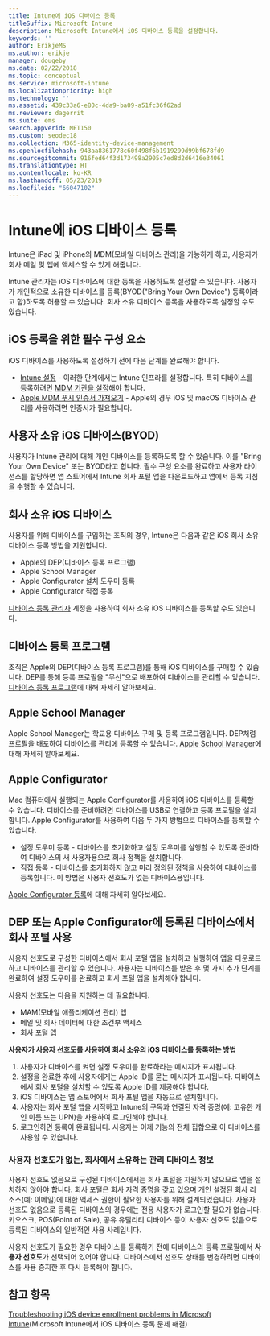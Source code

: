 ```yaml
---
title: Intune에 iOS 디바이스 등록
titleSuffix: Microsoft Intune
description: Microsoft Intune에서 iOS 디바이스 등록을 설정합니다.
keywords: ''
author: ErikjeMS
ms.author: erikje
manager: dougeby
ms.date: 02/22/2018
ms.topic: conceptual
ms.service: microsoft-intune
ms.localizationpriority: high
ms.technology: ''
ms.assetid: 439c33a6-e80c-4da9-ba09-a51fc36f62ad
ms.reviewer: dagerrit
ms.suite: ems
search.appverid: MET150
ms.custom: seodec18
ms.collection: M365-identity-device-management
ms.openlocfilehash: 943aa8361778c60f498f6b1919299d99bf678fd9
ms.sourcegitcommit: 916fed64f3d173498a2905c7ed8d2d6416e34061
ms.translationtype: HT
ms.contentlocale: ko-KR
ms.lasthandoff: 05/23/2019
ms.locfileid: "66047102"
---
```

# <a name="enroll-ios-devices-in-intune"></a>Intune에 iOS 디바이스 등록

Intune은 iPad 및 iPhone의 MDM(모바일 디바이스 관리)을 가능하게 하고, 사용자가 회사 메일 및 앱에 액세스할 수 있게 해줍니다.

Intune 관리자는 iOS 디바이스에 대한 등록을 사용하도록 설정할 수 있습니다. 사용자가 개인적으로 소유한 디바이스를 등록(BYOD("Bring Your Own Device") 등록이라고 함)하도록 허용할 수 있습니다. 회사 소유 디바이스 등록을 사용하도록 설정할 수도 있습니다.

## <a name="prerequisites-for-ios-enrollment"></a>iOS 등록을 위한 필수 구성 요소
iOS 디바이스를 사용하도록 설정하기 전에 다음 단계를 완료해야 합니다.
- [Intune 설정](setup-steps.md) - 이러한 단계에서는 Intune 인프라를 설정합니다. 특히 디바이스를 등록하려면 [MDM 기관을 설정](mdm-authority-set.md)해야 합니다.
- [Apple MDM 푸시 인증서 가져오기](apple-mdm-push-certificate-get.md) - Apple의 경우 iOS 및 macOS 디바이스 관리를 사용하려면 인증서가 필요합니다.

## <a name="user-owned-ios-devices-byod"></a>사용자 소유 iOS 디바이스(BYOD)

사용자가 Intune 관리에 대해 개인 디바이스를 등록하도록 할 수 있습니다. 이를 "Bring Your Own Device" 또는 BYOD라고 합니다. 필수 구성 요소를 완료하고 사용자 라이선스를 할당하면 앱 스토어에서 Intune 회사 포털 앱을 다운로드하고 앱에서 등록 지침을 수행할 수 있습니다.

## <a name="company-owned-ios-devices"></a>회사 소유 iOS 디바이스
사용자를 위해 디바이스를 구입하는 조직의 경우, Intune은 다음과 같은 iOS 회사 소유 디바이스 등록 방법을 지원합니다.

- Apple의 DEP(디바이스 등록 프로그램)
- Apple School Manager
- Apple Configurator 설치 도우미 등록
- Apple Configurator 직접 등록

[디바이스 등록 관리자](device-enrollment-manager-enroll.md) 계정을 사용하여 회사 소유 iOS 디바이스를 등록할 수도 있습니다.

## <a name="device-enrollment-program"></a>디바이스 등록 프로그램
조직은 Apple의 DEP(디바이스 등록 프로그램)를 통해 iOS 디바이스를 구매할 수 있습니다. DEP를 통해 등록 프로필을 "무선"으로 배포하여 디바이스를 관리할 수 있습니다. [디바이스 등록 프로그램](device-enrollment-program-enroll-ios.md)에 대해 자세히 알아보세요.

## <a name="apple-school-manager"></a>Apple School Manager
Apple School Manager는 학교용 디바이스 구매 및 등록 프로그램입니다. DEP처럼 프로필을 배포하여 디바이스를 관리에 등록할 수 있습니다. [Apple School Manager](apple-school-manager-set-up-ios.md)에 대해 자세히 알아보세요.

## <a name="apple-configurator"></a>Apple Configurator
Mac 컴퓨터에서 실행되는 Apple Configurator를 사용하여 iOS 디바이스를 등록할 수 있습니다. 디바이스를 준비하려면 디바이스를 USB로 연결하고 등록 프로필을 설치합니다. Apple Configurator를 사용하여 다음 두 가지 방법으로 디바이스를 등록할 수 있습니다.
- 설정 도우미 등록 - 디바이스를 초기화하고 설정 도우미를 실행할 수 있도록 준비하여 디바이스의 새 사용자용으로 회사 정책을 설치합니다.
- 직접 등록 - 디바이스를 초기화하지 않고 미리 정의된 정책을 사용하여 디바이스를 등록합니다. 이 방법은 사용자 선호도가 없는 디바이스용입니다.

[Apple Configurator 등록](apple-configurator-setup-assistant-enroll-ios.md)에 대해 자세히 알아보세요.

## <a name="use-the-company-portal-on-dep-enrolled-or-apple-configurator-enrolled-devices"></a>DEP 또는 Apple Configurator에 등록된 디바이스에서 회사 포털 사용

사용자 선호도로 구성한 디바이스에서 회사 포털 앱을 설치하고 실행하여 앱을 다운로드하고 디바이스를 관리할 수 있습니다. 사용자는 디바이스를 받은 후 몇 가지 추가 단계를 완료하여 설정 도우미를 완료하고 회사 포털 앱을 설치해야 합니다.

사용자 선호도는 다음을 지원하는 데 필요합니다.
  - MAM(모바일 애플리케이션 관리) 앱
  - 메일 및 회사 데이터에 대한 조건부 액세스
  - 회사 포털 앱

**사용자가 사용자 선호도를 사용하여 회사 소유의 iOS 디바이스를 등록하는 방법**
1. 사용자가 디바이스를 켜면 설정 도우미를 완료하라는 메시지가 표시됩니다. 
2. 설정을 완료한 후에 사용자에게는 Apple ID를 묻는 메시지가 표시됩니다. 디바이스에서 회사 포털을 설치할 수 있도록 Apple ID를 제공해야 합니다. 
3. iOS 디바이스는 앱 스토어에서 회사 포털 앱을 자동으로 설치합니다.
4. 사용자는 회사 포털 앱을 시작하고 Intune의 구독과 연결된 자격 증명(예: 고유한 개인 이름 또는 UPN)을 사용하여 로그인해야 합니다. 
5. 로그인하면 등록이 완료됩니다. 사용자는 이제 기능의 전체 집합으로 이 디바이스를 사용할 수 있습니다.

### <a name="about-corporate-owned-managed-devices-with-no-user-affinity"></a>사용자 선호도가 없는, 회사에서 소유하는 관리 디바이스 정보

사용자 선호도 없음으로 구성된 디바이스에서는 회사 포털을 지원하지 않으므로 앱을 설치하지 않아야 합니다. 회사 포털은 회사 자격 증명을 갖고 있으며 개인 설정된 회사 리소스(예: 이메일)에 대한 액세스 권한이 필요한 사용자를 위해 설계되었습니다. 사용자 선호도 없음으로 등록된 디바이스의 경우에는 전용 사용자가 로그인할 필요가 없습니다. 키오스크, POS(Point of Sale), 공유 유틸리티 디바이스 등이 사용자 선호도 없음으로 등록된 디바이스의 일반적인 사용 사례입니다.

사용자 선호도가 필요한 경우 디바이스를 등록하기 전에 디바이스의 등록 프로필에서 **사용자 선호도**가 선택되어 있어야 합니다. 디바이스에서 선호도 상태를 변경하려면 디바이스를 사용 중지한 후 다시 등록해야 합니다.

## <a name="see-also"></a>참고 항목

[Troubleshooting iOS device enrollment problems in Microsoft Intune](https://support.microsoft.com/help/4039809)(Microsoft Intune에서 iOS 디바이스 등록 문제 해결)
